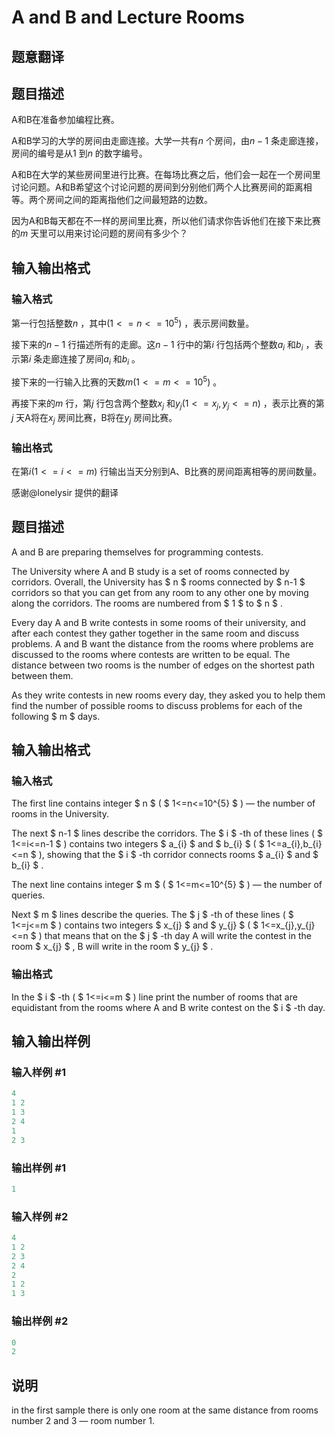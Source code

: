 # A and B and Lecture Rooms

## 题意翻译

## 题目描述

A和B在准备参加编程比赛。

A和B学习的大学的房间由走廊连接。大学一共有$n$ 个房间，由$n-1$ 条走廊连接，房间的编号是从$1$ 到$n$ 的数字编号。

A和B在大学的某些房间里进行比赛。在每场比赛之后，他们会一起在一个房间里讨论问题。A和B希望这个讨论问题的房间到分别他们两个人比赛房间的距离相等。两个房间之间的距离指他们之间最短路的边数。

因为A和B每天都在不一样的房间里比赛，所以他们请求你告诉他们在接下来比赛的$m$ 天里可以用来讨论问题的房间有多少个？

## 输入输出格式

### 输入格式

第一行包括整数$n$ ，其中$(1<=n<=10^5)$ ，表示房间数量。

接下来的$n-1$ 行描述所有的走廊。这$n-1$ 行中的第$i$ 行包括两个整数$a_i$ 和$b_i$ ，表示第$i$ 条走廊连接了房间$a_i$ 和$b_i$ 。

接下来的一行输入比赛的天数$m(1<=m<=10^5)$ 。

再接下来的$m$ 行，第$j$ 行包含两个整数$x_j$ 和$y_j(1<=x_j,y_j<=n)$ ，表示比赛的第$j$ 天A将在$x_j$ 房间比赛，B将在$y_j$ 房间比赛。

### 输出格式

在第$i(1<=i<=m)$ 行输出当天分别到A、B比赛的房间距离相等的房间数量。

感谢@lonelysir 提供的翻译

## 题目描述

A and B are preparing themselves for programming contests.

The University where A and B study is a set of rooms connected by corridors. Overall, the University has $ n $ rooms connected by $ n-1 $ corridors so that you can get from any room to any other one by moving along the corridors. The rooms are numbered from $ 1 $ to $ n $ .

Every day А and B write contests in some rooms of their university, and after each contest they gather together in the same room and discuss problems. A and B want the distance from the rooms where problems are discussed to the rooms where contests are written to be equal. The distance between two rooms is the number of edges on the shortest path between them.

As they write contests in new rooms every day, they asked you to help them find the number of possible rooms to discuss problems for each of the following $ m $ days.

## 输入输出格式

### 输入格式

The first line contains integer $ n $ ( $ 1<=n<=10^{5} $ ) — the number of rooms in the University.

The next $ n-1 $ lines describe the corridors. The $ i $ -th of these lines ( $ 1<=i<=n-1 $ ) contains two integers $ a_{i} $ and $ b_{i} $ ( $ 1<=a_{i},b_{i}<=n $ ), showing that the $ i $ -th corridor connects rooms $ a_{i} $ and $ b_{i} $ .

The next line contains integer $ m $ ( $ 1<=m<=10^{5} $ ) — the number of queries.

Next $ m $ lines describe the queries. The $ j $ -th of these lines ( $ 1<=j<=m $ ) contains two integers $ x_{j} $ and $ y_{j} $ ( $ 1<=x_{j},y_{j}<=n $ ) that means that on the $ j $ -th day A will write the contest in the room $ x_{j} $ , B will write in the room $ y_{j} $ .

### 输出格式

In the $ i $ -th ( $ 1<=i<=m $ ) line print the number of rooms that are equidistant from the rooms where A and B write contest on the $ i $ -th day.

## 输入输出样例

### 输入样例 #1

```cpp
4
1 2
1 3
2 4
1
2 3

```
### 输出样例 #1

```cpp
1

```
### 输入样例 #2

```cpp
4
1 2
2 3
2 4
2
1 2
1 3

```
### 输出样例 #2

```cpp
0
2

```
## 说明

in the first sample there is only one room at the same distance from rooms number 2 and 3 — room number 1.

